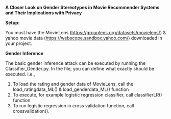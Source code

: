 **A Closer Look on Gender Stereotypes in Movie Recommender Systems and Their Implications with Privacy**

**Setup:**

You must have the MovieLens (https://grouplens.org/datasets/movielens/) & yahoo movie data (https://webscope.sandbox.yahoo.com/) downloaded in your project.

**Gender Inference**

The basic gender inference attack can be executed by running the Classifier_Gender.py. In the file, you can define what exactly should be executed. I.e.,
1. To load the rating and gender data of MovieLens, call the load_ratingdata_ML() & load_genderdata_ML() function
2. To execute, for example logistic regression classifier, call classifierLR() function
3. To run logistic regression in cross validation function, call crossvalidation(). 



